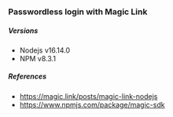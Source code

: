 ### Passwordless login with Magic Link

##### Versions
* Nodejs v16.14.0
* NPM v8.3.1

##### References
* https://magic.link/posts/magic-link-nodejs
* https://www.npmjs.com/package/magic-sdk



